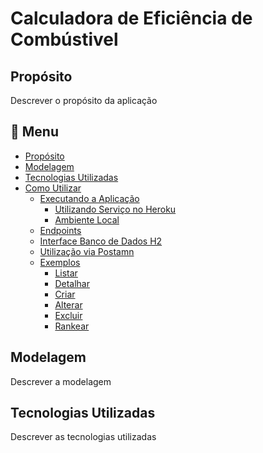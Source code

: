 # Calculadora de Eficiência de Combústivel

## Propósito

Descrever o propósito da aplicação

## :page_facing_up: Menu
- [Propósito](#propósito)
- [Modelagem](#modelagem)
- [Tecnologias Utilizadas](-#tecnologias-utilizadas-)
- [Como Utilizar](-#como-utilizar-)
  - [Executando a Aplicação](#-executando-a-aplicacao-)
    - [Utilizando Serviço no Heroku](#utilizando-servico-no-heroku-)
    - [Ambiente Local](-#ambiente-local-)
  - [Endpoints](-#endpoints-)
  - [Interface Banco de Dados H2](-#interface-banco-de-dados-h2-)
  - [Utilização via Postamn](-#utilizacao-via-postman-)
  - [Exemplos](-#exemplos-)
    - [Listar](-#listar-)
    - [Detalhar](-#detalhar-)
    - [Criar](-#criar-)
    - [Alterar](-#alterar-)
    - [Excluir](-#excluir-)
    - [Rankear](-#rankear-)

## Modelagem

Descrever a modelagem

## Tecnologias Utilizadas

Descrever as tecnologias utilizadas

